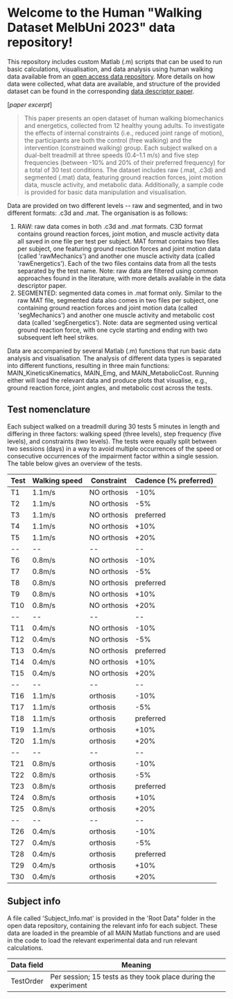 # Welcome to the Human "Walking Dataset MelbUni 2023" data repository!

This repository includes custom Matlab (.m) scripts that can be used to run basic calculations, visualisation, and data analysis using human walking data
available from an [open access data repository](https://springernature.figshare.com/...). More details on how data were collected, what data are available,
and structure of the provided dataset can be found in the corresponding [data descriptor paper](https://www.nature.com/articles/...). 

[*paper excerpt*] 
>This paper presents an open dataset of human walking biomechanics and energetics, collected from 12 healthy young adults. To investigate the effects of internal constraints (i.e., reduced joint range of motion), the participants are both the control (free walking) and the intervention (constrained walking) group. Each subject walked on a dual-belt treadmill at three speeds (0.4–1.1 m/s) and five step frequencies (between -10% and 20% of their preferred frequency) for a total of 30 test conditions. The dataset includes raw (.mat, .c3d) and segmented (.mat) data, featuring ground reaction forces, joint motion data, muscle activity, and metabolic data. Additionally, a sample code is provided for basic data manipulation and visualisation.

Data are provided on two different levels -- raw and segmented, and in two different formats: .c3d and .mat. The organisation is as follows:
1. RAW: raw data comes in both .c3d and .mat formats. C3D format contains ground reaction forces, joint motion, and muscle activity data all saved in one file per test per subject. MAT format contains two files per subject, one featuring ground reaction forces and joint motion data (called 'rawMechanics') and another one muscle activity data (called 'rawEnergetics'). Each of the two files contains data from all the tests separated by the test name. Note: raw data are filtered using common approaches found in the literature, with more details available in the data descriptor paper.
2. SEGMENTED: segmented data comes in .mat format only. Similar to the raw MAT file, segmented data also comes in two files per subject, one containing ground reaction forces and joint motion data (called 'segMechanics') and another one muscle activity and metabolic cost data (called 'segEnergetics'). Note: data are segmented using vertical ground reaction force, with one cycle starting and ending with two subsequent left heel strikes.

Data are accompanied by several Matlab (.m) functions that run basic data analysis and visualisation. The analysis of different data types is separated into different functions, resulting in three main functions: MAIN_KineticsKinematics, MAIN_Emg, and MAIN_MetabolicCost. Running either will load the relevant data and produce plots that visualise, e.g., ground reaction force, joint angles, and metabolic cost across the tests. 

## Test nomenclature ##

Each subject walked on a treadmill during 30 tests 5 minutes in length and differing in three factors: walking speed (three levels), step frequency (five levels), and constraints (two levels). The tests were equally split between two sessions (days) in a way to avoid multiple occurrences of the speed or consecutive occurrences of the impairment factor within a single session. The table below gives an overview of the tests. 

| Test | Walking speed | Constraint  | Cadence (% preferred) |
| ---- | ------------- | ----------- | --------------------- |
|  T1  |    1.1m/s     | NO orthosis |        -10%           |
|  T2  |    1.1m/s     | NO orthosis |        -5%            |
|  T3  |    1.1m/s     | NO orthosis |     preferred         |
|  T4  |    1.1m/s     | NO orthosis |        +10%           |
|  T5  |    1.1m/s     | NO orthosis |        +20%           |
|  --  |      --       |     --      |         --            |
|  T6  |    0.8m/s     | NO orthosis |        -10%           |
|  T7  |    0.8m/s     | NO orthosis |        -5%            |
|  T8  |    0.8m/s     | NO orthosis |     preferred         |
|  T9  |    0.8m/s     | NO orthosis |        +10%           |
|  T10 |    0.8m/s     | NO orthosis |        +20%           |
|  --  |      --       |     --      |         --            |
|  T11 |    0.4m/s     | NO orthosis |        -10%           |
|  T12 |    0.4m/s     | NO orthosis |        -5%            |
|  T13 |    0.4m/s     | NO orthosis |     preferred         |
|  T14 |    0.4m/s     | NO orthosis |        +10%           |
|  T15 |    0.4m/s     | NO orthosis |        +20%           |
|  --  |      --       |     --      |         --            |
|  T16 |    1.1m/s     |  orthosis   |        -10%           |
|  T17 |    1.1m/s     |  orthosis   |        -5%            |
|  T18 |    1.1m/s     |  orthosis   |     preferred         |
|  T19 |    1.1m/s     |  orthosis   |        +10%           |
|  T20 |    1.1m/s     |  orthosis   |        +20%           |
|  --  |      --       |     --      |         --            |
|  T21 |    0.8m/s     |  orthosis   |        -10%           |
|  T22 |    0.8m/s     |  orthosis   |        -5%            |
|  T23 |    0.8m/s     |  orthosis   |     preferred         |
|  T24 |    0.8m/s     |  orthosis   |        +10%           |
|  T25 |    0.8m/s     |  orthosis   |        +20%           |
|  --  |      --       |     --      |         --            |
|  T26 |    0.4m/s     |  orthosis   |        -10%           |
|  T27 |    0.4m/s     |  orthosis   |        -5%            |
|  T28 |    0.4m/s     |  orthosis   |     preferred         |
|  T29 |    0.4m/s     |  orthosis   |        +10%           |
|  T30 |    0.4m/s     |  orthosis   |        +20%           |

## Subject info ##
A file called 'Subject_Info.mat' is provided in the 'Root Data" folder in the open data repository, containing the relevant info for each subject. These data are loaded in the preamble of all MAIN Matlab functions and are used in the code to load the relevant experimental data and run relevant calculations.

| Data field | Meaning |
| ---------- | ------- |
| TestOrder  | Per session; 15 tests as they took place during the experiment|
